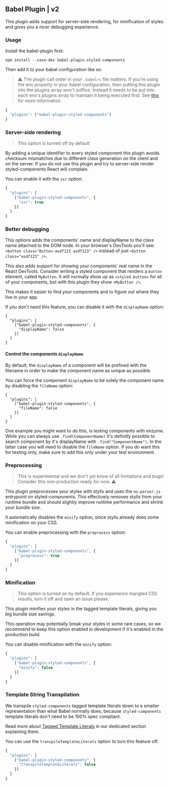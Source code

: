 ## Babel Plugin | v2

This plugin adds support for server-side rendering, for minification of
styles and gives you a nicer debugging experience.

### Usage

Install the babel-plugin first:

```
npm install --save-dev babel-plugin-styled-components
```

Then add it to your babel configuration like so:

> ⚠️ The plugin call order in your `.babelrc` file matters. If you're using the env property in your babel configuration, then putting this plugin into the plugins array won't suffice. Instead it needs to be put into each env's plugins array to maintain it being executed first. See [this](https://github.com/styled-components/babel-plugin-styled-components/issues/78) for more information.

```js
{
  "plugins": ["babel-plugin-styled-components"]
}
```

### Server-side rendering

> This option is turned off by default

By adding a unique identifier to every styled component this plugin
avoids checksum mismatches due to different class generation on the
client and on the server. If you do not use this plugin and try to
server-side render styled-components React will complain.

You can enable it with the `ssr` option:

```js
{
  "plugins": [
    ["babel-plugin-styled-components", {
      "ssr": true
    }]
  ]
}
```

### Better debugging

This options adds the components' name and displayName to the class name
attached to the DOM node. In your browser's DevTools you'll see:
`<button class="Button-asdf123 asdf123" />`
instead of just `<button class="asdf123" />`.

This also adds support for showing your components' real name in the
React DevTools. Consider writing a styled component that renders a
`button` element, called `MyButton`. It will
normally show up as `<styled.button>` for all of your
components, but with this plugin they show
`<MyButton />`.

This makes it easier to find your components and to figure out where
they live in your app.

If you don't need this feature, you can disable it with the
`displayName` option:

```
{
  "plugins": [
    ["babel-plugin-styled-components", {
      "displayName": false
    }]
  ]
}
```

#### Control the components `displayName`

By default, the `displayName` of a component will be prefixed with the filename in order to make the component name as unique as possible.

You can force the component `displayName` to be solely the component name by disabling the `fileName` option:

```
{
  "plugins": [
    ["babel-plugin-styled-components", {
      "fileName": false
    }]
  ]
}
```

One example you might want to do this, is testing components with enzyme.
While you can always use `.find(ComponentName)` it's definitly possible to search component by it's displayName with `.find("ComponentName")`.
In the latter case you will need to disable the `fileName` option. If you do want this for testing only, make sure to add this only under your test environment.

### Preprocessing

> This is experimental and we don't yet know of all limitations and bugs!
> Consider this non-production ready for now. ⚠️

This plugin preprocesses your styles with stylis and uses the
`no-parser.js` entrypoint on styled-components.
This effectively removes stylis from your runtime bundle and should
slightly improve runtime performance and shrink your bundle size.

It automatically disables the `minify` option, since stylis
already does some minification on your CSS.

You can enable preprocessing with the `preprocess` option:

```js
{
  "plugins": [
    ["babel-plugin-styled-components", {
      "preprocess": true
    }]
  ]
}
```

### Minification

> This option is turned on by default. If you experience mangled CSS
> results, turn it off and open an issue please.

This plugin minifies your styles in the tagged template literals, giving
you big bundle size savings.

This operation may potentially break your styles in some rare cases, so
we recommend to keep this option enabled in development if it's enabled
in the production build.

You can disable minification with the `minify` option:

```js
{
  "plugins": [
    ["babel-plugin-styled-components", {
      "minify": false
    }]
  ]
}
```

### Template String Transpilation

We transpile `styled-components` tagged template literals down to a
smaller representation than what Babel normally does,
because `styled-components` template literals don't need to
be 100% spec compliant.

Read more about [Tagged Template Literals](/docs/advanced#tagged-template-literals) in
our dedicated section explaining them.

You can use the `transpileTemplateLiterals` option to turn this feature off.

```js
{
  "plugins": [
    ["babel-plugin-styled-components", {
      "transpileTemplateLiterals": false
    }]
  ]
}
```
